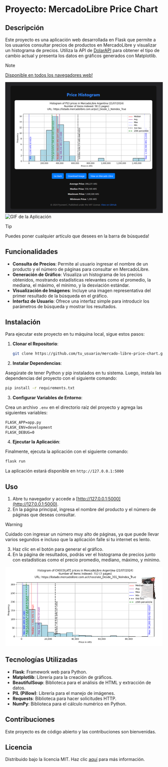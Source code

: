 # Proyecto: MercadoLibre Price Chart

## Descripción

Este proyecto es una aplicación web desarrollada en Flask que permite a los usuarios consultar precios de productos en MercadoLibre y visualizar un histograma de precios. Utiliza la API de [DolarAPI](https://dolarapi.com/) para obtener el tipo de cambio actual y presenta los datos en gráficos generados con Matplotlib.

> [!NOTE]
> [Disponible en todos los navegadores web!](mercado-libre-price-chart.vercel.app)

![Imagen de la Aplicación](media/price_histogram.png)
![GIF de la Aplicación](media/demonstration.gif)

> [!TIP]
> Puedes poner cualquier artículo que desees en la barra de búsqueda!

## Funcionalidades

- **Consulta de Precios**: Permite al usuario ingresar el nombre de un producto y el número de páginas para consultar en MercadoLibre.
- **Generación de Gráfico**: Visualiza un histograma de los precios obtenidos, mostrando estadísticas relevantes como el promedio, la mediana, el máximo, el mínimo, y la desviación estándar.
- **Visualización de Imágenes**: Incluye una imagen representativa del primer resultado de la búsqueda en el gráfico.
- **Interfaz de Usuario**: Ofrece una interfaz simple para introducir los parámetros de búsqueda y mostrar los resultados.

## Instalación

Para ejecutar este proyecto en tu máquina local, sigue estos pasos:

1. **Clonar el Repositorio**:
   ```bash
   git clone https://github.com/tu_usuario/mercado-libre-price-chart.git
    ```
   
2. **Instalar Dependencias**:

Asegúrate de tener Python y pip instalados en tu sistema. Luego, instala las dependencias del proyecto con el siguiente comando:
   ```bash
   pip install -r requirements.txt
   ```

3. **Configurar Variables de Entorno**:

Crea un archivo `.env` en el directorio raíz del proyecto y agrega las siguientes variables:
   ```env
   FLASK_APP=app.py
   FLASK_ENV=development
   FLASK_DEBUG=0
   ```

4. **Ejecutar la Aplicación**:

Finalmente, ejecuta la aplicación con el siguiente comando:
   ```bash
   flask run
   ```

La aplicación estará disponible en `http://127.0.0.1:5000`

## Uso

1. Abre tu navegador y accede a [http://127.0.0.1:5000](http://127.0.0.1:5000).
2. En la página principal, ingresa el nombre del producto y el número de páginas que deseas consultar.

> [!WARNING]
> Cuidado con ingresar un número muy alto de páginas, ya que puede llevar varios segundos e incluso que la aplicación falle si tu internet es lento.

3. Haz clic en el botón para generar el gráfico.
4. En la página de resultados, podrás ver el histograma de precios junto con estadísticas como el precio promedio, mediano, máximo, y mínimo.

![Histograma de Precios](media/chocolate_histogram.png)

## Tecnologías Utilizadas

- **Flask**: Framework web para Python.
- **Matplotlib**: Librería para la creación de gráficos.
- **BeautifulSoup**: Biblioteca para el análisis de HTML y extracción de datos.
- **PIL (Pillow)**: Librería para el manejo de imágenes.
- **Requests**: Biblioteca para hacer solicitudes HTTP.
- **NumPy**: Biblioteca para el cálculo numérico en Python.

## Contribuciones

Este proyecto es de código abierto y las contribuciones son bienvenidas. 

## Licencia

Distribuido bajo la licencia MIT. Haz clic [aquí](LICENSE) para más información.